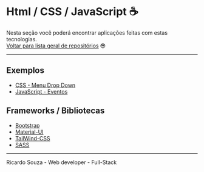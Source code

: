 # Html / CSS / JavaScript ☕
Nesta seção você poderá encontrar aplicações feitas com estas tecnologias.<br> 
[Voltar para lista geral de repositórios](https://github.com/ricardaonao/Portifolio) 😎


___________________________________________________________________________________________________
## Exemplos
* [CSS - Menu Drop Down]()
* [JavaScript - Eventos]()


## Frameworks / Bibliotecas
* [Bootstrap]()
* [Material-UI]()
* [TailWind-CSS]()
* [SASS]()

___________________________________________________________________________________________________
Ricardo Souza  - Web developer - Full-Stack
